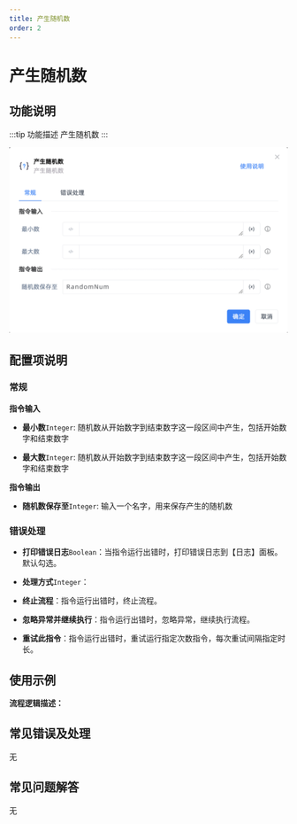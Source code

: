 ```yaml
---
title: 产生随机数
order: 2
---
```


# 产生随机数

## 功能说明

:::tip 功能描述
产生随机数
:::

![产生随机数](../../assets/产生随机数_command.png)

## 配置项说明

### 常规

**指令输入**

- **最小数**`Integer`: 随机数从开始数字到结束数字这一段区间中产生，包括开始数字和结束数字

- **最大数**`Integer`: 随机数从开始数字到结束数字这一段区间中产生，包括开始数字和结束数字


**指令输出**

- **随机数保存至**`Integer`: 输入一个名字，用来保存产生的随机数

### 错误处理

- **打印错误日志**`Boolean`：当指令运行出错时，打印错误日志到【日志】面板。默认勾选。

- **处理方式**`Integer`：

 - **终止流程**：指令运行出错时，终止流程。

 - **忽略异常并继续执行**：指令运行出错时，忽略异常，继续执行流程。

 - **重试此指令**：指令运行出错时，重试运行指定次数指令，每次重试间隔指定时长。

## 使用示例

**流程逻辑描述：** 

## 常见错误及处理

无

## 常见问题解答

无


